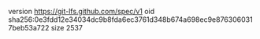 version https://git-lfs.github.com/spec/v1
oid sha256:0e3fdd12e34034dc9b8fda6ec3761d348b674a698ec9e8763060317beb53a722
size 2537

